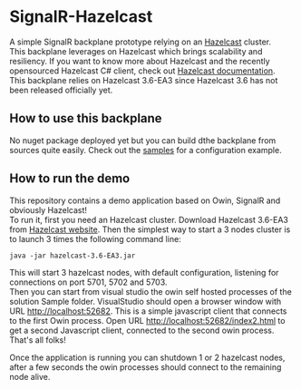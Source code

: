 # SignalR-Hazelcast
A simple SignalR backplane prototype relying on an [Hazelcast](https://hazelcast.com/) cluster.    
This backplane leverages on Hazelcast which brings scalability and resiliency. If you want to know more about Hazelcast and the recently opensourced Hazelcast C# client, check out [Hazelcast documentation](http://docs.hazelcast.org/docs/latest/manual/html/csharpclient.html).   
This backplane relies on Hazelcast 3.6-EA3 since Hazelcast 3.6 has not been released officially yet.  

## How to use this backplane
No nuget package deployed yet but you can build dthe backplane from sources quite easily. Check out the [samples](https://github.com/alexvictoor/SignalR-Hazelcast/blob/master/FirstSignalRSelfHost/Program.cs) for a configuration example.

## How to run the demo
This repository contains a demo application based on Owin, SignalR and obviously Hazelcast!   
To run it, first you need an Hazelcast cluster. Download Hazelcast 3.6-EA3 from [Hazelcast website](http://hazelcast.org/download/). Then the simplest way to start a 3 nodes cluster is to launch 3 times the following command line:

    java -jar hazelcast-3.6-EA3.jar
    
This will start 3 hazelcast nodes, with default configuration, listening for connections on port 5701, 5702 and 5703.    
Then you can start from visual studio the owin self hosted processes of the solution Sample folder. 
VisualStudio should open a browser window with URL [http://localhost:52682](http://localhost:52682/). This is a simple javascript client that connects to the first Owin process. Open URL [http://localhost:52682/index2.html](http://localhost:52682/index2.html) to get a second Javascript client, connected to the second owin process.  
That's all folks!

Once the application is running you can shutdown 1 or 2 hazelcast nodes, after a few seconds the owin processes should connect to the remaining node alive. 
